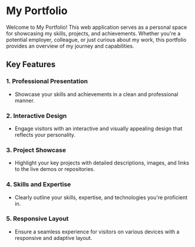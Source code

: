 # My Portfolio

Welcome to My Portfolio! This web application serves as a personal space for showcasing my skills, projects, and achievements. Whether you're a potential employer, colleague, or just curious about my work, this portfolio provides an overview of my journey and capabilities.

## Key Features

### 1. **Professional Presentation**
   - Showcase your skills and achievements in a clean and professional manner.

### 2. **Interactive Design**
   - Engage visitors with an interactive and visually appealing design that reflects your personality.

### 3. **Project Showcase**
   - Highlight your key projects with detailed descriptions, images, and links to the live demos or repositories.

### 4. **Skills and Expertise**
   - Clearly outline your skills, expertise, and technologies you're proficient in.

### 5. **Responsive Layout**
   - Ensure a seamless experience for visitors on various devices with a responsive and adaptive layout.

